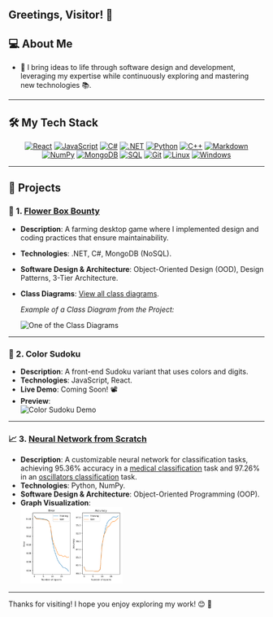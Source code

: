 ## Greetings, Visitor! 👋  

## 💻 About Me  

- 🔭 I bring ideas to life through software design and development, leveraging my expertise while continuously exploring and mastering new technologies 📚.  

---
## 🛠 My Tech Stack  

<div align="center">
  
  [![React](https://img.shields.io/badge/React-20232A?style=for-the-badge&logo=react&logoColor=61DAFB)](https://github.com/cayscays/)
  [![JavaScript](https://img.shields.io/badge/JavaScript-F7DF1E?style=for-the-badge&logo=javascript&logoColor=black)](https://github.com/cayscays/)
  [![C#](https://img.shields.io/badge/C%23-239120?style=for-the-badge&logo=csharp&logoColor=white)](https://github.com/cayscays/Flower-Box-Bounty)
  [![.NET](https://img.shields.io/badge/.NET-512BD4?style=for-the-badge&logo=dotnet&logoColor=white)](https://github.com/cayscays/Flower-Box-Bounty)
  [![Python](https://img.shields.io/badge/Python-3776AB?style=for-the-badge&logo=python&logoColor=white)](https://github.com/cayscays/Neural-Network-From-Scratch)
  [![C++](https://img.shields.io/badge/C%2B%2B-00599C?style=for-the-badge&logo=c%2B%2B&logoColor=white)](https://github.com/cayscays/)
  [![Markdown](https://img.shields.io/badge/Markdown-000000?style=for-the-badge&logo=markdown&logoColor=white)](https://github.com/cayscays/)
  [![NumPy](https://img.shields.io/badge/NumPy-013243?style=for-the-badge&logo=numpy&logoColor=white)](https://github.com/cayscays/Neural-Network-From-Scratch)
  [![MongoDB](https://img.shields.io/badge/MongoDB-47A248?style=for-the-badge&logo=mongodb&logoColor=white)](https://github.com/cayscays/Flower-Box-Bounty)
  [![SQL](https://img.shields.io/badge/SQL-4479A1?style=for-the-badge&logo=amazon-dynamodb&logoColor=white)](https://github.com/cayscays/)
  [![Git](https://img.shields.io/badge/Git-F05032?style=for-the-badge&logo=git&logoColor=white)](https://github.com/cayscays/)
  [![Linux](https://img.shields.io/badge/Linux-FCC624?style=for-the-badge&logo=linux&logoColor=black)](https://github.com/cayscays/)
  [![Windows](https://img.shields.io/badge/Windows-0078D6?style=for-the-badge&logo=windows&logoColor=white)](https://github.com/cayscays/Flower-Box-Bounty)

</div>

---

## :briefcase: Projects  

### 🌱 1. [Flower Box Bounty](https://github.com/cayscays/Flower-Box-Bounty)  
- **Description**: A farming desktop game where I implemented design and coding practices that ensure maintainability.
- **Technologies**: .NET, C#, MongoDB (NoSQL).  
- **Software Design & Architecture**: Object-Oriented Design (OOD), Design Patterns, 3-Tier Architecture.  
- **Class Diagrams**:
  [View all class diagrams](https://github.com/cayscays/Flower-Box-Bounty?tab=readme-ov-file#class-diagrams).

  *Example of a Class Diagram from the Project:*  
  
  <img src="https://github.com/user-attachments/assets/8540c508-32d7-4721-91cd-22c6e86d4e69" alt="One of the Class Diagrams" height="150px">  
  
  
 

---

### 🧩 2. Color Sudoku
- **Description**: A front-end Sudoku variant that uses colors and digits.  
- **Technologies**: JavaScript, React.  
- **Live Demo**: Coming Soon! :film_projector: 
- **Preview**:  
  <img src="https://github.com/user-attachments/assets/781c5a8b-5423-4daf-8b4c-b52059d8c3da" alt="Color Sudoku Demo" width="200px">  

---

### :chart_with_upwards_trend: 3. [Neural Network from Scratch](https://github.com/cayscays/Neural-Network-From-Scratch)  
- **Description**: A customizable neural network for classification tasks, achieving 95.36% accuracy in a [medical classification](https://github.com/cayscays/Neural-Network-From-Scratch?tab=readme-ov-file#project-1-chronic-kidney-disease-classification) task and 97.26% in an [oscillators classification](https://github.com/cayscays/Neural-Network-From-Scratch?tab=readme-ov-file#project-2-oscillators-classification-in-game-of-life) task.  
- **Technologies**: Python, NumPy.
- **Software Design & Architecture**: Object-Oriented Programming (OOP).  
- **Graph Visualization**:  
  <img src="https://github.com/cayscays/Neural-Network-From-Scratch/blob/main/oscillators_classification_in_game_of_life/raw_results/accuracy%20and%20error.png?raw=true" alt="Game of Life Graph task: showing accuracy results for the oscillators classification task" width="200px">  

---

Thanks for visiting! I hope you enjoy exploring my work! 😊 📖  
